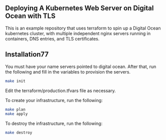 ## Deploying A Kubernetes Web Server on Digital Ocean with TLS
This is an example repository that uses terraform to spin up a Digital Ocean kubernetes cluster, with multiple independent nginx servers running in containers, DNS entries, and TLS certificates.



## Installation77
You must have your name servers pointed to digital ocean. After that, run the following and fill in the variables to provision the servers.

```bash
make init
```

Edit the terraform/production.tfvars file as necessary.

To create your infrastructure, run the following:

```bash
make plan
make apply
```

To destroy the infrastructure, run the following:
```bash
make destroy
```
